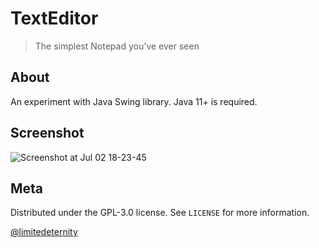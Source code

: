 # TextEditor
> The simplest Notepad you've ever seen

## About

An experiment with Java Swing library. Java 11+ is required.

## Screenshot

![Screenshot at Jul 02 18-23-45](https://user-images.githubusercontent.com/24318966/86377950-b3bcdc00-bc91-11ea-80f5-b093378ecb4e.png)

## Meta

Distributed under the GPL-3.0 license. See ``LICENSE`` for more information.

[@limitedeternity](https://github.com/limitedeternity)
